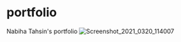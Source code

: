 # portfolio
Nabiha Tahsin's portfolio
![Screenshot_2021_0320_114007](https://user-images.githubusercontent.com/77097327/111860366-4234d300-8971-11eb-82e5-7ae7d7c1eefc.jpg)

